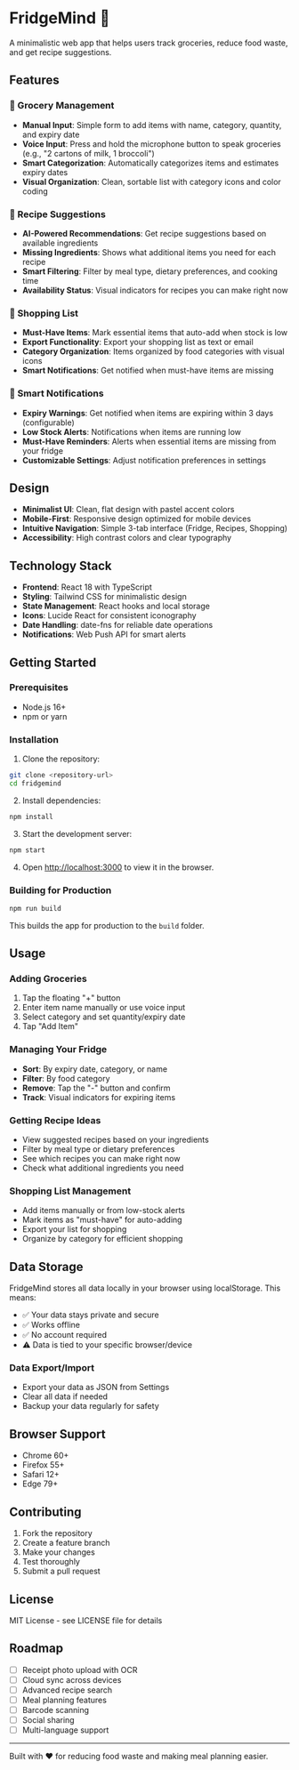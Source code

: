 # FridgeMind 🧊

A minimalistic web app that helps users track groceries, reduce food waste, and get recipe suggestions.

## Features

### 🛒 Grocery Management
- **Manual Input**: Simple form to add items with name, category, quantity, and expiry date
- **Voice Input**: Press and hold the microphone button to speak groceries (e.g., "2 cartons of milk, 1 broccoli")
- **Smart Categorization**: Automatically categorizes items and estimates expiry dates
- **Visual Organization**: Clean, sortable list with category icons and color coding

### 🍳 Recipe Suggestions
- **AI-Powered Recommendations**: Get recipe suggestions based on available ingredients
- **Missing Ingredients**: Shows what additional items you need for each recipe
- **Smart Filtering**: Filter by meal type, dietary preferences, and cooking time
- **Availability Status**: Visual indicators for recipes you can make right now

### 📝 Shopping List
- **Must-Have Items**: Mark essential items that auto-add when stock is low
- **Export Functionality**: Export your shopping list as text or email
- **Category Organization**: Items organized by food categories with visual icons
- **Smart Notifications**: Get notified when must-have items are missing

### 🔔 Smart Notifications
- **Expiry Warnings**: Get notified when items are expiring within 3 days (configurable)
- **Low Stock Alerts**: Notifications when items are running low
- **Must-Have Reminders**: Alerts when essential items are missing from your fridge
- **Customizable Settings**: Adjust notification preferences in settings

## Design

- **Minimalist UI**: Clean, flat design with pastel accent colors
- **Mobile-First**: Responsive design optimized for mobile devices
- **Intuitive Navigation**: Simple 3-tab interface (Fridge, Recipes, Shopping)
- **Accessibility**: High contrast colors and clear typography

## Technology Stack

- **Frontend**: React 18 with TypeScript
- **Styling**: Tailwind CSS for minimalistic design
- **State Management**: React hooks and local storage
- **Icons**: Lucide React for consistent iconography
- **Date Handling**: date-fns for reliable date operations
- **Notifications**: Web Push API for smart alerts

## Getting Started

### Prerequisites
- Node.js 16+ 
- npm or yarn

### Installation

1. Clone the repository:
```bash
git clone <repository-url>
cd fridgemind
```

2. Install dependencies:
```bash
npm install
```

3. Start the development server:
```bash
npm start
```

4. Open [http://localhost:3000](http://localhost:3000) to view it in the browser.

### Building for Production

```bash
npm run build
```

This builds the app for production to the `build` folder.

## Usage

### Adding Groceries
1. Tap the floating "+" button
2. Enter item name manually or use voice input
3. Select category and set quantity/expiry date
4. Tap "Add Item"

### Managing Your Fridge
- **Sort**: By expiry date, category, or name
- **Filter**: By food category
- **Remove**: Tap the "-" button and confirm
- **Track**: Visual indicators for expiring items

### Getting Recipe Ideas
- View suggested recipes based on your ingredients
- Filter by meal type or dietary preferences
- See which recipes you can make right now
- Check what additional ingredients you need

### Shopping List Management
- Add items manually or from low-stock alerts
- Mark items as "must-have" for auto-adding
- Export your list for shopping
- Organize by category for efficient shopping

## Data Storage

FridgeMind stores all data locally in your browser using localStorage. This means:
- ✅ Your data stays private and secure
- ✅ Works offline
- ✅ No account required
- ⚠️ Data is tied to your specific browser/device

### Data Export/Import
- Export your data as JSON from Settings
- Clear all data if needed
- Backup your data regularly for safety

## Browser Support

- Chrome 60+
- Firefox 55+
- Safari 12+
- Edge 79+

## Contributing

1. Fork the repository
2. Create a feature branch
3. Make your changes
4. Test thoroughly
5. Submit a pull request

## License

MIT License - see LICENSE file for details

## Roadmap

- [ ] Receipt photo upload with OCR
- [ ] Cloud sync across devices
- [ ] Advanced recipe search
- [ ] Meal planning features
- [ ] Barcode scanning
- [ ] Social sharing
- [ ] Multi-language support

---

Built with ❤️ for reducing food waste and making meal planning easier.